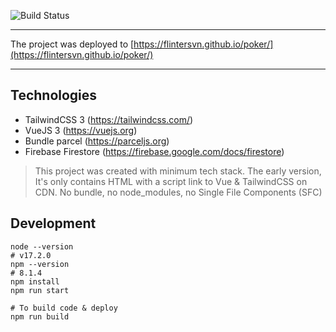 ![Build Status](https://flintersvn.github.io/poker/badges/main/pipeline.svg)

---

The project was deployed to [https://flintersvn.github.io/poker/](https://flintersvn.github.io/poker/)

---

## Technologies

- TailwindCSS 3 (https://tailwindcss.com/)
- VueJS 3 (https://vuejs.org)
- Bundle parcel (https://parceljs.org)
- Firebase Firestore (https://firebase.google.com/docs/firestore)

> This project was created with minimum tech stack. The early version, It's only contains HTML with a script
link to Vue & TailwindCSS on CDN. No bundle, no node_modules, no Single File Components (SFC)


## Development

```
node --version
# v17.2.0
npm --version
# 8.1.4
npm install
npm run start

# To build code & deploy
npm run build
```